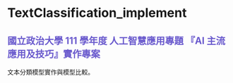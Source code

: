 # TextClassification_implement
## <font color = 'SlateBlue'>國立政治大學 111 學年度 人工智慧應用專題 『AI 主流應用及技巧』實作專案</font>
文本分類模型實作與模型比較。

